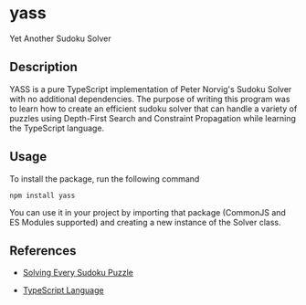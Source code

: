 # yass

Yet Another Sudoku Solver

## Description

YASS is a pure TypeScript implementation of Peter Norvig's Sudoku Solver with no additional dependencies.
The purpose of writing this program was to learn how to create an efficient sudoku solver that can handle a variety of puzzles using Depth-First Search and Constraint Propagation while learning the TypeScript language.

## Usage

To install the package, run the following command

```shell
npm install yass
```

You can use it in your project by importing that package (CommonJS and ES Modules supported) and creating a new instance of the Solver class.

<!-- ![Usage Example](https://imgur.com/a/EUZr4iM) -->

## References

* [Solving Every Sudoku Puzzle](https://norvig.com/sudoku.html)

* [TypeScript Language](https://basarat.gitbooks.io/typescript/content/docs/getting-started.html)
